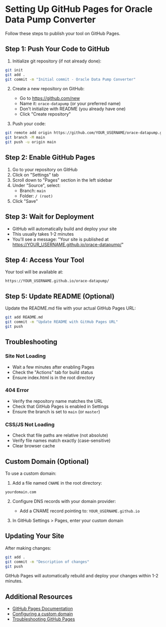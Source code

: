 # Setting Up GitHub Pages for Oracle Data Pump Converter

Follow these steps to publish your tool on GitHub Pages.

## Step 1: Push Your Code to GitHub

1. Initialize git repository (if not already done):
```bash
git init
git add .
git commit -m "Initial commit - Oracle Data Pump Converter"
```

2. Create a new repository on GitHub:
   - Go to https://github.com/new
   - Name it: `orace-datapump` (or your preferred name)
   - Don't initialize with README (you already have one)
   - Click "Create repository"

3. Push your code:
```bash
git remote add origin https://github.com/YOUR_USERNAME/orace-datapump.git
git branch -M main
git push -u origin main
```

## Step 2: Enable GitHub Pages

1. Go to your repository on GitHub
2. Click on "Settings" tab
3. Scroll down to "Pages" section in the left sidebar
4. Under "Source", select:
   - Branch: `main`
   - Folder: `/ (root)`
5. Click "Save"

## Step 3: Wait for Deployment

- GitHub will automatically build and deploy your site
- This usually takes 1-2 minutes
- You'll see a message: "Your site is published at https://YOUR_USERNAME.github.io/orace-datapump/"

## Step 4: Access Your Tool

Your tool will be available at:
```
https://YOUR_USERNAME.github.io/orace-datapump/
```

## Step 5: Update README (Optional)

Update the README.md file with your actual GitHub Pages URL:
```bash
git add README.md
git commit -m "Update README with GitHub Pages URL"
git push
```

## Troubleshooting

### Site Not Loading
- Wait a few minutes after enabling Pages
- Check the "Actions" tab for build status
- Ensure index.html is in the root directory

### 404 Error
- Verify the repository name matches the URL
- Check that GitHub Pages is enabled in Settings
- Ensure the branch is set to `main` (or `master`)

### CSS/JS Not Loading
- Check that file paths are relative (not absolute)
- Verify file names match exactly (case-sensitive)
- Clear browser cache

## Custom Domain (Optional)

To use a custom domain:

1. Add a file named `CNAME` in the root directory:
```
yourdomain.com
```

2. Configure DNS records with your domain provider:
   - Add a CNAME record pointing to: `YOUR_USERNAME.github.io`

3. In GitHub Settings > Pages, enter your custom domain

## Updating Your Site

After making changes:
```bash
git add .
git commit -m "Description of changes"
git push
```

GitHub Pages will automatically rebuild and deploy your changes within 1-2 minutes.

## Additional Resources

- [GitHub Pages Documentation](https://docs.github.com/en/pages)
- [Configuring a custom domain](https://docs.github.com/en/pages/configuring-a-custom-domain-for-your-github-pages-site)
- [Troubleshooting GitHub Pages](https://docs.github.com/en/pages/getting-started-with-github-pages/troubleshooting-404-errors-for-github-pages-sites)
